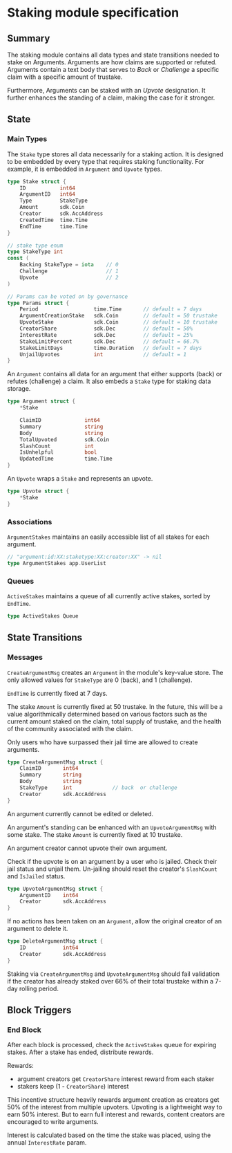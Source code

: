 # Staking module specification

## Summary

The staking module contains all data types and state transitions needed to stake on Arguments. Arguments are how claims are supported or refuted. Arguments contain a text body that serves to *Back* or *Challenge* a specific claim with a specific amount of trustake.

Furthermore, Arguments can be staked with an *Upvote* designation. It further enhances the standing of a claim, making the case for it stronger.

## State

### Main Types

The `Stake` type stores all data necessarily for a staking action. It is designed to be embedded by every type that requires staking functionality. For example, it is embedded in `Argument` and `Upvote` types.

```go
type Stake struct {
    ID           int64
    ArgumentID   int64
    Type         StakeType
    Amount       sdk.Coin
    Creator      sdk.AccAddress
    CreatedTime  time.Time
    EndTime      time.Time
}

// stake type enum
type StakeType int
const (
    Backing StakeType = iota    // 0
    Challenge                   // 1
    Upvote                      // 2
)

// Params can be voted on by governance
type Params struct {
    Period                  time.Time       // default = 7 days
    ArgumentCreationStake   sdk.Coin        // default = 50 trustake
    UpvoteStake             sdk.Coin        // default = 10 trustake
    CreatorShare            sdk.Dec         // default = 50%
    InterestRate            sdk.Dec         // default = 25%
    StakeLimitPercent       sdk.Dec         // default = 66.7%
    StakeLimitDays          time.Duration   // default = 7 days
    UnjailUpvotes           int             // default = 1
}
```

An `Argument` contains all data for an argument that either supports (back) or refutes (challenge) a claim. It also embeds a `Stake` type for staking data storage.

```go
type Argument struct {
    *Stake

    ClaimID              int64
    Summary              string
    Body                 string
    TotalUpvoted         sdk.Coin
    SlashCount           int
    IsUnhelpful          bool
    UpdatedTime          time.Time
}
```

An `Upvote` wraps a `Stake` and represents an upvote.

```go
type Upvote struct {
    *Stake
}
```

### Associations

`ArgumentStakes` maintains an easily accessible list of all stakes for each argument.

```go
// "argument:id:XX:staketype:XX:creator:XX" -> nil
type ArgumentStakes app.UserList
```

### Queues

`ActiveStakes` maintains a queue of all currently active stakes, sorted by `EndTime`.

```go
type ActiveStakes Queue
```

## State Transitions
### Messages

`CreateArgumentMsg` creates an `Argument` in the module's key-value store. The only allowed values for `StakeType` are 0 (back), and 1 (challenge). 

`EndTime` is currently fixed at 7 days. 

The stake `Amount` is currently fixed at 50 trustake. In the future, this will be a value algorithmically determined based on various factors such as the current amount staked on the claim, total supply of trustake, and the health of the community associated with the claim.

Only users who have surpassed their jail time are allowed to create arguments.

```go
type CreateArgumentMsg struct {
    ClaimID       int64
    Summary       string
    Body          string
    StakeType     int             // back  or challenge
    Creator       sdk.AccAddress
}
```

An argument currently cannot be edited or deleted.

An argument's standing can be enhanced with an `UpvoteArgumentMsg` with some stake. The stake `Amount` is currently fixed at 10 trustake.

An argument creator cannot upvote their own argument.

Check if the upvote is on an argument by a user who is jailed. Check their jail status and unjail them. Un-jailing should reset the creator's `SlashCount` and `IsJailed` status.

```go
type UpvoteArgumentMsg struct {
    ArgumentID    int64
    Creator       sdk.AccAddress
}
```

If no actions has been taken on an `Argument`, allow the original creator of an argument to delete it.

```go
type DeleteArgumentMsg struct {
    ID            int64
    Creator       sdk.AccAddress
}
```

Staking via `CreateArgumentMsg` and `UpvoteArgumentMsg` should fail validation if the creator has already staked over 66% of their total trustake within a 7-day rolling period. 

## Block Triggers

### End Block

After each block is processed, check the `ActiveStakes` queue for expiring stakes. After a stake has ended, distribute rewards.

Rewards:
* argument creators get `CreatorShare` interest reward from each staker
* stakers keep (1 - `CreatorShare`) interest

This incentive structure heavily rewards argument creation as creators get 50% of the interest from multiple upvoters. Upvoting is a lightweight way to earn 50% interest. But to earn full interest and rewards, content creators are encouraged to write arguments.

Interest is calculated based on the time the stake was placed, using the annual `InterestRate` param.
